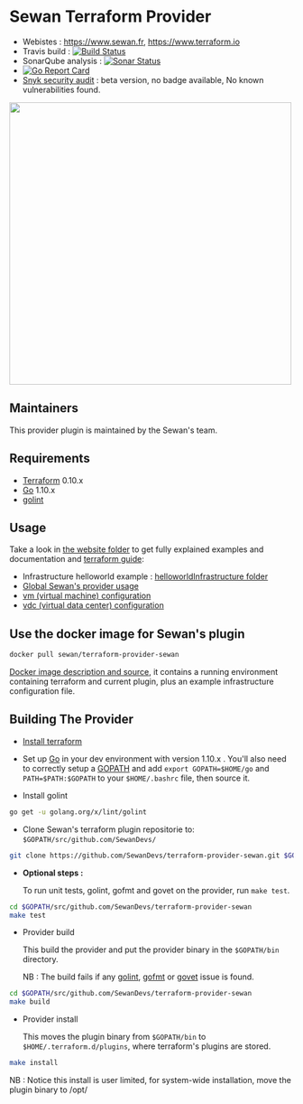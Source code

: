Sewan Terraform Provider
========================

- Webistes : https://www.sewan.fr, https://www.terraform.io
- Travis build : [![Build Status](https://travis-ci.com/SewanDevs/terraform-provider-sewan.svg?branch=github_release)](https://travis-ci.com/SewanDevs/terraform-provider-sewan)
- SonarQube analysis : [![Sonar Status](https://sonarcloud.io/api/project_badges/measure?project=terraform-provider-sewan-key&metric=alert_status)](https://sonarcloud.io/dashboard?id=terraform-provider-sewan-key)
- [![Go Report Card](https://goreportcard.com/badge/github.com/SewanDevs/terraform-provider-sewan)](https://goreportcard.com/report/github.com/SewanDevs/terraform-provider-sewan)
- [Snyk security audit](https://app.snyk.io) : beta version, no badge available, No known vulnerabilities found.

<img src="http://entreprises.smallizbeautiful.fr/logo/Sewan-Communications.jpg" width="500px">

Maintainers
-----------

This provider plugin is maintained by the Sewan's team.

Requirements
------------

- [Terraform](https://www.terraform.io/downloads.html) 0.10.x
- [Go](https://golang.org/doc/install) 1.10.x
- [golint](https://github.com/golang/lint)

Usage
---------------------

Take a look in [the website folder](https://github.com/SewanDevs/terraform-provider-sewan/blob/github_release/website/docs) to get fully explained examples and documentation and [terraform guide](https://www.terraform.io/intro/getting-started):
- Infrastructure helloworld example : [helloworldInfrastructure folder](https://github.com/SewanDevs/terraform-provider-sewan/blob/github_release/helloworldInfrastructure)
- [Global Sewan's provider usage](https://github.com/SewanDevs/terraform-provider-sewan/blob/github_release/website/docs/index.html.markdown)
- [vm (virtual machine) configuration](https://github.com/SewanDevs/terraform-provider-sewan/blob/github_release/website/docs/r/vm.html.md)
- [vdc (virtual data center) configuration](https://github.com/SewanDevs/terraform-provider-sewan/blob/github_release/website/docs/r/vdc.html.md)

Use the docker image for Sewan's plugin
---------------------------

```sh
docker pull sewan/terraform-provider-sewan
```

[Docker image description and source](https://hub.docker.com/r/sewan/terraform-provider-sewan/), it contains a running environment containing terraform and current plugin, plus an example infrastructure configuration file.


Building The Provider
---------------------
* [Install terraform](https://www.terraform.io/intro/getting-started/install.html)

* Set up [Go](https://golang.org/doc/install) in your dev environment with version 1.10.x . You'll also need to correctly setup a [GOPATH](https://github.com/golang/go/wiki/SettingGOPATH) and add `export GOPATH=$HOME/go` and `PATH=$PATH:$GOPATH` to your `$HOME/.bashrc` file, then source it.

* Install golint
```sh
go get -u golang.org/x/lint/golint
```

* Clone Sewan's terraform plugin repositorie to: `$GOPATH/src/github.com/SewanDevs/`
```sh
git clone https://github.com/SewanDevs/terraform-provider-sewan.git $GOPATH/src/github.com/SewanDevs/terraform-provider-sewan
```

* **Optional steps :**

  To run unit tests, golint, gofmt and govet on the provider, run `make test`.
```sh
cd $GOPATH/src/github.com/SewanDevs/terraform-provider-sewan
make test
```

* Provider build

  This build the provider and put the provider binary in the `$GOPATH/bin` directory.

  NB : The build fails if any [golint](https://github.com/golang/lint),
  [gofmt](https://golang.org/cmd/gofmt/) or [govet](https://golang.org/cmd/vet/) issue is found.
```sh
cd $GOPATH/src/github.com/SewanDevs/terraform-provider-sewan
make build
```

* Provider install

  This moves the plugin binary from `$GOPATH/bin` to `$HOME/.terraform.d/plugins`, where terraform's plugins are stored.
```sh
make install
```

  NB : Notice this install is user limited, for system-wide installation,
  move the plugin binary to /opt/
